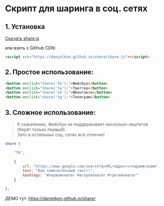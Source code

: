 # Скрипт для шаринга в соц. сетях

## 1. Установка

<a target="_blank" href="https://danielkon.github.io/share/share.js" class="btn btn-lg btn-primary mb-5" download>Скачать share.js</a><p> </p>
<p>или взять с GitHub CDN: </p>

```html
<script src="https://danielkon.github.io/share/share.js"></script>
```

## 2. Простое использование:

```html
<button onclick="share('fb');">Фейсбук</button>
<button onclick="share('tw');">Твиттер</button>
<button onclick="share('vk');">ВКонтакте</button>
<button onclick="share('tg');">Телеграм</button>
```

## 3. Сложное использование: 

> К сожалению, Фейсбук не поддерживает несколько хештегов (берёт только первый). <br>
Зато в остальных соц. сетях всё отлично!<p> </p>

```javascript
share ( 

    "fb", 
    
    {
        url: "https://www.google.com/search?q=URL+адрес+с+параметрами",
        text: "Ваш замечательный текст!",
        hashtags: "#первыйхештег #второйхештег #третийхештег"
    }
    
);
```

ДЕМО тут: https://danielkon.github.io/share/


